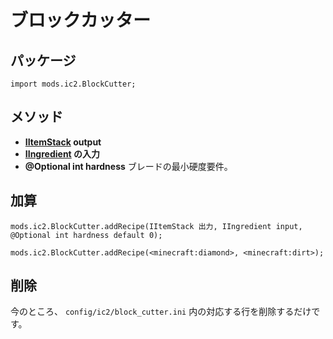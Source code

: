# ブロックカッター

## パッケージ

`import mods.ic2.BlockCutter;`

## メソッド

- **[IItemStack](/Vanilla/Items/IItemStack/) output**
- **[IIngredient](/Vanilla/Variable_Types/IIngredient/) の入力**
- **@Optional int hardness** ブレードの最小硬度要件。

## 加算

```zenscript
mods.ic2.BlockCutter.addRecipe(IItemStack 出力, IIngredient input, @Optional int hardness default 0);

mods.ic2.BlockCutter.addRecipe(<minecraft:diamond>, <minecraft:dirt>);
```

## 削除

今のところ、 `config/ic2/block_cutter.ini` 内の対応する行を削除するだけです。